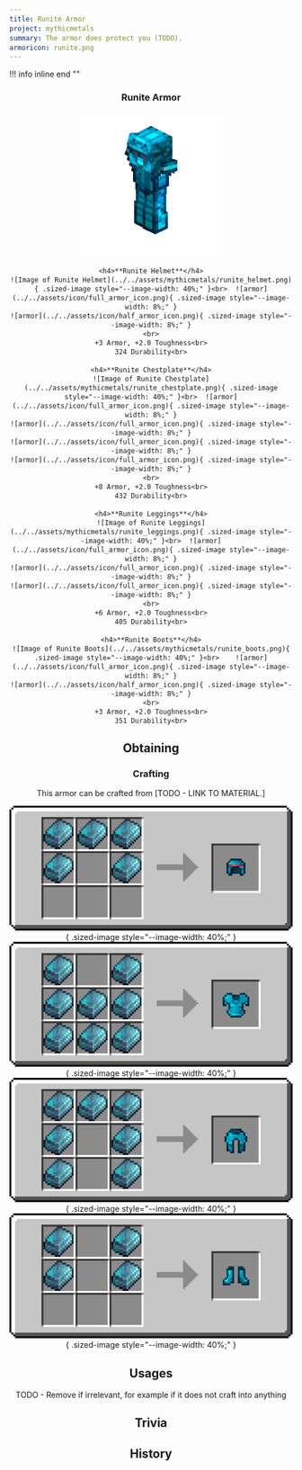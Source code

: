```yaml
---
title: Runite Armor
project: mythicmetals
summary: The armor does protect you (TODO).
armoricon: runite.png
---
```


!!! info inline end ""
    <center class=tooltip>
    <h3>**Runite Armor**</h3>
    ![WRITE ALT TEXT HERE](../../assets/armor-models/256/runite.png)<br>

	<h4>**Runite Helmet**</h4>
	![Image of Runite Helmet](../../assets/mythicmetals/runite_helmet.png){ .sized-image style="--image-width: 40%;" }<br>	![armor](../../assets/icon/full_armor_icon.png){ .sized-image style="--image-width: 8%;" }
	![armor](../../assets/icon/half_armor_icon.png){ .sized-image style="--image-width: 8%;" }
	<br>
	+3 Armor, +2.0 Toughness<br>
	324 Durability<br>

	<h4>**Runite Chestplate**</h4>
	![Image of Runite Chestplate](../../assets/mythicmetals/runite_chestplate.png){ .sized-image style="--image-width: 40%;" }<br>	![armor](../../assets/icon/full_armor_icon.png){ .sized-image style="--image-width: 8%;" }
	![armor](../../assets/icon/full_armor_icon.png){ .sized-image style="--image-width: 8%;" }
	![armor](../../assets/icon/full_armor_icon.png){ .sized-image style="--image-width: 8%;" }
	![armor](../../assets/icon/full_armor_icon.png){ .sized-image style="--image-width: 8%;" }
	<br>
	+8 Armor, +2.0 Toughness<br>
	432 Durability<br>

	<h4>**Runite Leggings**</h4>
	![Image of Runite Leggings](../../assets/mythicmetals/runite_leggings.png){ .sized-image style="--image-width: 40%;" }<br>	![armor](../../assets/icon/full_armor_icon.png){ .sized-image style="--image-width: 8%;" }
	![armor](../../assets/icon/full_armor_icon.png){ .sized-image style="--image-width: 8%;" }
	![armor](../../assets/icon/full_armor_icon.png){ .sized-image style="--image-width: 8%;" }
	<br>
	+6 Armor, +2.0 Toughness<br>
	405 Durability<br>

	<h4>**Runite Boots**</h4>
	![Image of Runite Boots](../../assets/mythicmetals/runite_boots.png){ .sized-image style="--image-width: 40%;" }<br>	![armor](../../assets/icon/full_armor_icon.png){ .sized-image style="--image-width: 8%;" }
	![armor](../../assets/icon/half_armor_icon.png){ .sized-image style="--image-width: 8%;" }
	<br>
	+3 Armor, +2.0 Toughness<br>
	351 Durability<br>


## Obtaining

### Crafting

This armor can be crafted from [TODO - LINK TO MATERIAL.]

![Image of the recipe for Runite Helmet](../../assets/mythicmetals/recipes/armor/runite_helmet.png){ .sized-image style="--image-width: 40%;" }
![Image of the recipe for Runite Chestplate](../../assets/mythicmetals/recipes/armor/runite_chestplate.png){ .sized-image style="--image-width: 40%;" }
![Image of the recipe for Runite Leggings](../../assets/mythicmetals/recipes/armor/runite_leggings.png){ .sized-image style="--image-width: 40%;" }
![Image of the recipe for Runite Boots](../../assets/mythicmetals/recipes/armor/runite_boots.png){ .sized-image style="--image-width: 40%;" }

## Usages

TODO - Remove if irrelevant, for example if it does not craft into anything

## Trivia

## History

